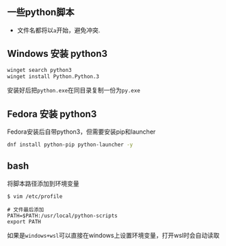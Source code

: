## 一些python脚本

- 文件名都将以`a`开始，避免冲突.

## Windows 安装 python3

```sh
winget search python3
winget install Python.Python.3
```

安装好后把`python.exe`在同目录复制一份为`py.exe`

## Fedora 安装 python3

Fedora安装后自带python3，但需要安装pip和launcher

```sh
dnf install python-pip python-launcher -y 
```

## bash

将脚本路径添加到环境变量

```
$ vim /etc/profile

# 文件最后添加
PATH=$PATH:/usr/local/python-scripts
export PATH
```


如果是`windows+wsl`可以直接在windows上设置环境变量，打开wsl时会自动读取